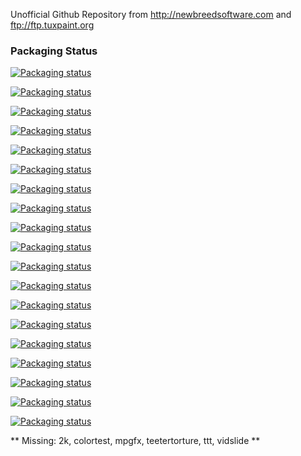 Unofficial Github Repository from http://newbreedsoftware.com and ftp://ftp.tuxpaint.org

### Packaging Status

[![Packaging status](https://repology.org/badge/vertical-allrepos/3dpong.svg?header=3dpong)](https://repology.org/project/3dpong/versions)

[![Packaging status](https://repology.org/badge/vertical-allrepos/bobobot.svg?header=bobobot)](https://repology.org/project/bobobot/versions)

[![Packaging status](https://repology.org/badge/vertical-allrepos/bugsquish.svg?header=bugsquish)](https://repology.org/project/bugsquish/versions)

[![Packaging status](https://repology.org/badge/vertical-allrepos/circuslinux.svg?header=circuslinux)](https://repology.org/project/circuslinux/versions)

[![Packaging status](https://repology.org/badge/vertical-allrepos/defendguin.svg?header=defendguin)](https://repology.org/project/defendguin/versions)

[![Packaging status](https://repology.org/badge/vertical-allrepos/entombed.svg?header=entombed)](https://repology.org/project/entombed/versions)

[![Packaging status](https://repology.org/badge/vertical-allrepos/explosions.svg?header=explosions)](https://repology.org/project/explosions/versions)

[![Packaging status](https://repology.org/badge/vertical-allrepos/finalbattle.svg?header=finalbattle)](https://repology.org/project/finalbattle/versions)

[![Packaging status](https://repology.org/badge/vertical-allrepos/galaxa.svg?header=galaxa)](https://repology.org/project/galaxa/versions)

[![Packaging status](https://repology.org/badge/vertical-allrepos/gemdropx.svg?header=gemdropx)](https://repology.org/project/gemdropx/versions)

[![Packaging status](https://repology.org/badge/vertical-allrepos/icbm3d.svg?header=icbm3d)](https://repology.org/project/icbm3d/versions)

[![Packaging status](https://repology.org/badge/vertical-allrepos/libcrtxy.svg?header=libcrtxy)](https://repology.org/project/libcrtxy/versions)

[![Packaging status](https://repology.org/badge/vertical-allrepos/madbomber.svg?header=madbomber)](https://repology.org/project/madbomber/versions)

[![Packaging status](https://repology.org/badge/vertical-allrepos/popstar.svg?header=popstar)](https://repology.org/project/popstar/versions)

[![Packaging status](https://repology.org/badge/vertical-allrepos/supertux2.svg?header=supertux2)](https://repology.org/project/supertux2/versions)

[![Packaging status](https://repology.org/badge/vertical-allrepos/tuxmath.svg?header=tuxmath)](https://repology.org/project/tuxmath/versions)

[![Packaging status](https://repology.org/badge/vertical-allrepos/tuxpaint.svg?header=tuxpaint)](https://repology.org/project/tuxpaint/versions)

[![Packaging status](https://repology.org/badge/vertical-allrepos/vectoroids.svg?header=vectoroids)](https://repology.org/project/vectoroids/versions)

[![Packaging status](https://repology.org/badge/vertical-allrepos/xbomber.svg?header=xbomber)](https://repology.org/project/xbomber/versions)

** Missing: 2k, colortest, mpgfx, teetertorture, ttt, vidslide **
